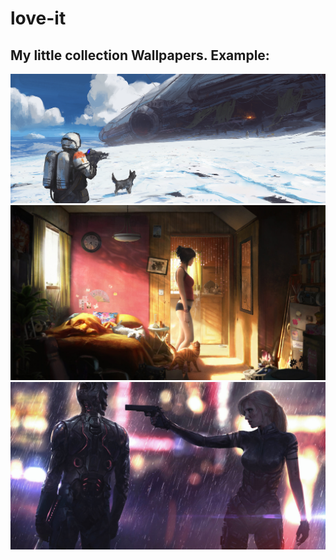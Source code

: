 # love-it
## My little collection Wallpapers. Example: 
![Иллюстрация к проекту](https://raw.githubusercontent.com/itklaus/love-it/master/unsorted/uninvited_guests_by_thomaswievegg-dbhkpyt.jpg)
![Иллюстрация к проекту](https://raw.githubusercontent.com/itklaus/love-it/master/unsorted/sunday_morning_part_2_by_jonasdero-d7qtowm.jpg)
![Иллюстрация к проекту](https://raw.githubusercontent.com/itklaus/love-it/master/unsorted/dodge_this_by_jonasdero-d7hic26.jpg)